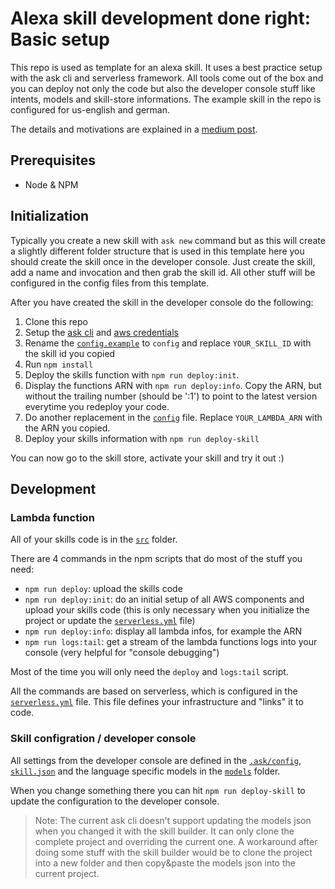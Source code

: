 # Alexa skill development done right: Basic setup

This repo is used as template for an alexa skill. It uses a best practice setup with the ask cli and serverless 
framework. All tools come out of the box and you can deploy not only the code but also the developer console stuff like
intents, models and skill-store informations. The example skill in the repo is configured for us-english and german.

The details and motivations are explained in a 
[medium post](https://medium.com/@feedm3/alexa-skill-development-done-right-basic-setup-4448d65e46ba).

## Prerequisites

- Node & NPM

## Initialization

Typically you create a new skill with `ask new` command but as this will create a slightly different folder structure
that is used in this template here you should create the skill once in the developer console. Just create the skill, 
add a name and invocation and then grab the skill id. All other stuff will be configured in the config files from this 
template.

After you have created the skill in the developer console do the following:

1. Clone this repo
2. Setup the [ask cli](https://developer.amazon.com/de/docs/smapi/quick-start-alexa-skills-kit-command-line-interface.html) 
and [aws credentials](https://serverless.com/framework/docs/providers/aws/guide/credentials/)
3. Rename the [`config.example`](./.ask/config.example) to `config` and replace `YOUR_SKILL_ID` with the skill id you copied
4. Run `npm install`
5. Deploy the skills function with `npm run deploy:init`. 
6. Display the functions ARN with `npm run deploy:info`. Copy the ARN, but without the trailing number (should be ':1') 
to point to the latest version everytime you redeploy your code.
7. Do another replacement in the [`config`](./.ask/config) file. Replace `YOUR_LAMBDA_ARN` with the ARN you copied.
8. Deploy your skills information with `npm run deploy-skill`

You can now go to the skill store, activate your skill and try it out :)

## Development

### Lambda function

All of your skills code is in the [`src`](src) folder. 

There are 4 commands in the npm scripts that do most of the stuff you need:

- `npm run deploy`: upload the skills code
- `npm run deploy:init`: do an initial setup of all AWS components and upload your skills code (this is only necessary 
when you initialize the project or update the [`serverless.yml`](serverless.yml) file)
- `npm run deploy:info`: display all lambda infos, for example the ARN
- `npm run logs:tail`: get a stream of the lambda functions logs into your console (very helpful for "console debugging")

Most of the time you will only need the `deploy` and `logs:tail` script.

All the commands are based on serverless, which is configured in the [`serverless.yml`](serverless.yml) file. This file 
defines your infrastructure and "links" it to code.

### Skill configration / developer console

All settings from the developer console are defined in the [`.ask/config`](.ask/config), [`skill.json`](skill.json) and 
the language specific models in the [`models`](models) folder.

When you change something there you can hit `npm run deploy-skill` to update the configuration to the developer console.

> Note: The current ask cli doesn’t support updating the models json when you changed it with the skill builder. It 
can only clone the complete project and overriding the current one. A workaround after doing some stuff with the skill
 builder would be to clone the project into a new folder and then copy&paste the models json into the current project.
